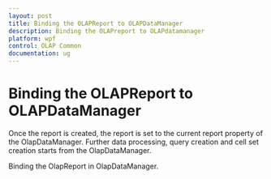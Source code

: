 ```yaml
---
layout: post
title: Binding the OLAPReport to OLAPDataManager
description: Binding the OLAPreport to OLAPdatamanager
platform: wpf
control: OLAP Common
documentation: ug
---
```


# Binding the OLAPReport to OLAPDataManager

Once the report is created, the report is set to the current report property of the OlapDataManager. Further data processing, query creation and cell set creation starts from the OlapDataManager.

Binding the OlapReport in OlapDataManager.



